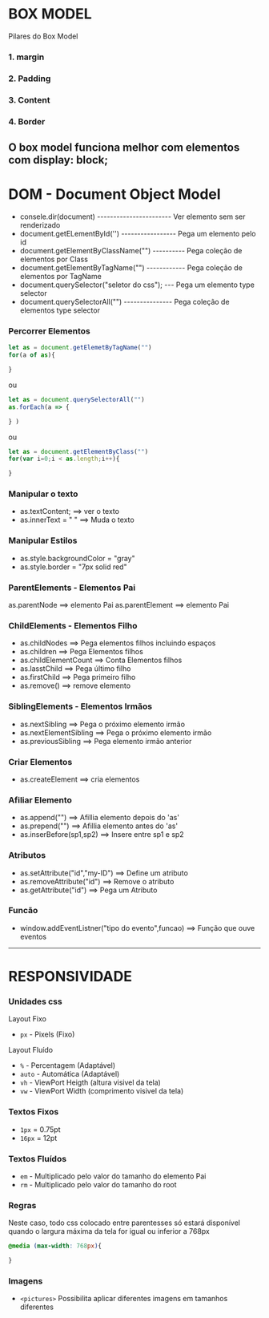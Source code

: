 # BOX MODEL

Pilares do Box Model 

### 1. margin
### 2. Padding
### 3. Content
### 4. Border

O box model funciona melhor com elementos com 
display: block;
---------------------------------------------------------------------------
# DOM - Document Object Model
+ consele.dir(document) ----------------------- Ver elemento sem ser renderizado
+ document.getELementById('') ----------------- Pega um elemento pelo id
+ document.getElementByClassName("") ---------- Pega coleção de elementos por Class
+ document.getElementByTagName("") ------------ Pega coleção de elementos por TagName
+ document.querySelector("seletor do css"); --- Pega um elemento type selector
+ document.querySelectorAll("") --------------- Pega coleção de elementos type selector

### Percorrer Elementos

```javascript
let as = document.getElemetByTagName("")
for(a of as){

}
```
ou

```javascript
let as = document.querySelectorAll("")
as.forEach(a => {

} )
```
ou

```javascript
let as = document.getElementByClass("")
for(var i=0;i < as.length;i++){

}
```

### Manipular o texto
+ as.textContent; ==> ver o texto
+ as.innerText = " " ==> Muda o texto

### Manipular Estilos
+ as.style.backgroundColor = "gray"
+ as.style.border = "7px solid red"

### ParentElements - Elementos Pai
as.parentNode ==> elemento Pai
as.parentElement ==> elemento Pai

### ChildElements - Elementos Filho
+ as.childNodes ==> Pega elementos filhos incluindo espaços
+ as.children ==> Pega Elementos filhos
+ as.childElementCount ==> Conta Elementos filhos
+ as.lasstChild ==> Pega último filho
+ as.firstChild ==> Pega primeiro filho
+ as.remove() ==> remove elemento

### SiblingElements - Elementos Irmãos
+ as.nextSibling ==> Pega o próximo elemento irmão
+ as.nextElementSibling ==> Pega o próximo elemento irmão
+ as.previousSibling ==> Pega elemento irmão anterior

### Criar Elementos
+ as.createElement ==> cria elementos

### Afiliar Elemento
+ as.append("") ==> Afillia elemento depois do 'as'
+ as.prepend("") ==> Afillia elemento antes do 'as'
+ as.inserBefore(sp1,sp2) ==> Insere entre sp1 e sp2

### Atributos
+ as.setAttribute("id","my-ID") ==> Define um atributo
+ as.removeAttribute("id") ==> Remove o atributo
+ as.getAttribute("id") ==> Pega um Atributo


### Funcão
+ window.addEventListner("tipo do evento",funcao) ==> Função que ouve eventos
----------------------------------------------------------------------------
# RESPONSIVIDADE
### Unidades css

Layout Fixo
+ `px` - Pixels (Fixo)

Layout Fluído
+ `%` - Percentagem (Adaptável)
+ `auto` - Automática (Adaptável)
+ `vh` - ViewPort Heigth (altura visivel da tela)
+ `vw` - ViewPort Width (comprimento visivel da tela)

### Textos Fixos
+ `1px` = 0.75pt
+ `16px` = 12pt

### Textos Fluídos
+ `em` - Multiplicado pelo valor do tamanho do elemento Pai
+ `rm` - Multiplicado pelo valor do tamanho do root

### Regras
Neste caso, todo css colocado entre parentesses
só estará disponível quando o largura máxima da tela
for igual ou inferior a 768px
```css
@media (max-width: 768px){

}
```
### Imagens
+ `<pictures>` Possibilita aplicar diferentes imagens em tamanhos diferentes